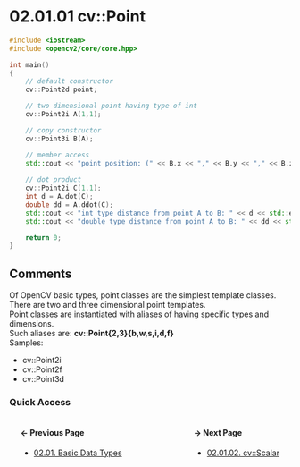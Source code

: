# 02.01.01 cv::Point

```cxx
#include <iostream>
#include <opencv2/core/core.hpp>

int main()
{
    // default constructor
    cv::Point2d point;

    // two dimensional point having type of int
    cv::Point2i A(1,1);

    // copy constructor
    cv::Point3i B(A);

    // member access
    std::cout << "point position: (" << B.x << "," << B.y << "," << B.z << ")" << std::endl;
    
    // dot product
    cv::Point2i C(1,1);
    int d = A.dot(C);
    double dd = A.ddot(C);
    std::cout << "int type distance from point A to B: " << d << std::endl;
    std::cout << "double type distance from point A to B: " << dd << std::endl;

    return 0;
}

```

## <span title="References: Learning OpenCV 3 - pages 44 and 45">Comments</span>

Of OpenCV basic types, point classes are the simplest template classes.  
There are two and three dimensional point templates.  
Point classes are instantiated with aliases of having specific types and dimensions.  
Such aliases are: **cv::Point{2,3}{b,w,s,i,d,f}**  
Samples:

* cv::Point2i
* cv::Point2f
* cv::Point3d

### Quick Access

<div class="previous_page" style="float:left;margin-left:20px;margin-right:20px">

#### &#8592; Previous Page

* [02.01. Basic Data Types](./../../02.data_types/01.basics/00.README.md)

</div>
<div class="next_page" style="float:right;margin-left:20px;margin-right:20px">

#### &#8594; Next Page

* [02.01.02. cv::Scalar](./../../02.data_types/01.basics/02.scalar.md)

</div>
